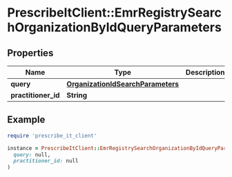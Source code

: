 # PrescribeItClient::EmrRegistrySearchOrganizationByIdQueryParameters

## Properties

| Name | Type | Description | Notes |
| ---- | ---- | ----------- | ----- |
| **query** | [**OrganizationIdSearchParameters**](OrganizationIdSearchParameters.md) |  | [optional] |
| **practitioner_id** | **String** |  | [optional] |

## Example

```ruby
require 'prescribe_it_client'

instance = PrescribeItClient::EmrRegistrySearchOrganizationByIdQueryParameters.new(
  query: null,
  practitioner_id: null
)
```

